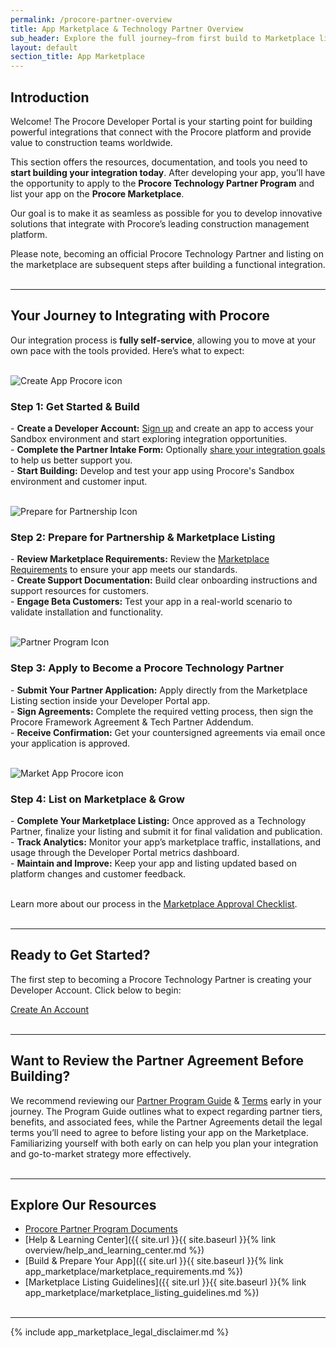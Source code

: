 ```yaml
---
permalink: /procore-partner-overview
title: App Marketplace & Technology Partner Overview
sub_header: Explore the full journey—from first build to Marketplace listing—as a Procore Technology Partner.
layout: default
section_title: App Marketplace
---
```


## Introduction
Welcome! The Procore Developer Portal is your starting point for building powerful integrations that connect with the Procore platform and provide value to construction teams worldwide.

This section offers the resources, documentation, and tools you need to **start building your integration today**. After developing your app, you’ll have the opportunity to apply to the **Procore Technology Partner Program** and list your app on the **Procore Marketplace**.

Our goal is to make it as seamless as possible for you to develop innovative solutions that integrate with Procore’s leading construction management platform.

Please note, becoming an official Procore Technology Partner and listing on the marketplace are subsequent steps after building a functional integration.
<br><br>

***
## Your Journey to Integrating with Procore
Our integration process is **fully self-service**, allowing you to move at your own pace with the tools provided. Here’s what to expect:
<br><br>
<div class="step-item">
  <div class="step-icon">
    <div class="step-icon-inner">
      <img src="{{ '/assets/guides/create-app.svg' | relative_url }}" alt="Create App Procore icon" />
    </div>
  </div>
  <div class="step-content">
    <h3 class="step-title">Step 1: Get Started & Build</h3>
    <p class="step-description">
      - <strong>Create a Developer Account:</strong> <a href="https://developers.procore.com/signup" target="_blank">Sign up</a> and create an app to access your Sandbox environment and start exploring integration opportunities.<br>
      - <strong>Complete the Partner Intake Form:</strong> Optionally <a href="https://docs.google.com/forms/d/e/1FAIpQLScpoSRWPUKRYOm2po2wyyPoUUhXfBcXsv69lZgL1lG_vBsJOA/viewform?usp=dialog" target="_blank">share your integration goals</a> to help us better support you.<br>
      - <strong>Start Building:</strong> Develop and test your app using Procore's Sandbox environment and customer input.
    </p>
  </div>
</div>
<br>
<div class="step-item">
  <div class="step-icon">
    <div class="step-icon-inner">
      <img src="{{ '/assets/guides/prepare-listing.svg' | relative_url }}" alt="Prepare for Partnership Icon" />
    </div>
  </div>
  <div class="step-content">
    <h3 class="step-title">Step 2: Prepare for Partnership & Marketplace Listing</h3>
    <p class="step-description">
      - <strong>Review Marketplace Requirements:</strong> Review the <a href="{{ site.url }}{{ site.baseurl }}{% link app_marketplace/marketplace_requirements.md %}">Marketplace Requirements</a> to ensure your app meets our standards.<br>
      - <strong>Create Support Documentation:</strong> Build clear onboarding instructions and support resources for customers.<br>
      - <strong>Engage Beta Customers:</strong> Test your app in a real-world scenario to validate installation and functionality.
    </p>
  </div>
</div>
<br>
<div class="step-item">
  <div class="step-icon">
    <div class="step-icon-inner">
      <img src="{{ '/assets/guides/partner-program.svg' | relative_url }}" alt="Partner Program Icon" />
    </div>
  </div>
  <div class="step-content">
    <h3 class="step-title">Step 3: Apply to Become a Procore Technology Partner</h3>
    <p class="step-description">
      - <strong>Submit Your Partner Application:</strong> Apply directly from the Marketplace Listing section inside your Developer Portal app.<br>
      - <strong>Sign Agreements:</strong> Complete the required vetting process, then sign the Procore Framework Agreement & Tech Partner Addendum.<br>
      - <strong>Receive Confirmation:</strong> Get your countersigned agreements via email once your application is approved.
    </p>
  </div>
</div>
<br>
<div class="step-item">
  <div class="step-icon">
    <div class="step-icon-inner">
      <img src="{{ '/assets/guides/market-app.svg' | relative_url }}" alt="Market App Procore icon" />
    </div>
  </div>
  <div class="step-content">
    <h3 class="step-title">Step 4: List on Marketplace & Grow</h3>
    <p class="step-description">
      - <strong>Complete Your Marketplace Listing:</strong> Once approved as a Technology Partner, finalize your listing and submit it for final validation and publication.<br>
      - <strong>Track Analytics:</strong> Monitor your app’s marketplace traffic, installations, and usage through the Developer Portal metrics dashboard.<br>
      - <strong>Maintain and Improve:</strong> Keep your app and listing updated based on platform changes and customer feedback.
    </p>
  </div>
</div>
<br>
Learn more about our process in the <a href="{{ site.url }}{{ site.baseurl }}{% link app_marketplace/marketplace_checklist.md %}">Marketplace Approval Checklist</a>.
<br><br>

***
## Ready to Get Started?
The first step to becoming a Procore Technology Partner is creating your Developer Account. Click below to begin:

<div class="cta-container">
  <a href="https://developers.procore.com/signup" class="create-account-button" target="_blank">
    Create An Account
  </a>
</div>
<br>

***
## Want to Review the Partner Agreement Before Building?
We recommend reviewing our <a target="_blank" href="https://downloads.ctfassets.net/8pep15rt0kef/3cqMPZK5V9dt5VM9WvL4hA/9489b69ecdf426bd957f7fdb2ce541d6/Procore_Partner_Program_Guide.pdf">Partner Program Guide</a> & <a target="_blank" href="https://assets.ctfassets.net/8pep15rt0kef/3p5N8hUCPqxO2d7qIfym0B/05f433ed5d2d4a99d1a1eea8364c6895/partner-framework-agreement.pdf">Terms</a> early in your journey. The Program Guide outlines what to expect regarding partner tiers, benefits, and associated fees, while the Partner Agreements detail the legal terms you’ll need to agree to before listing your app on the Marketplace. Familiarizing yourself with both early on can help you plan your integration and go-to-market strategy more effectively.
<br><br>

***
## Explore Our Resources <!-- UPDATE WHICH LINKS ARE AVAILABLE FOR NEXT STEPS -->
- <a target="_blank" href="https://www.procore.com/partners/documents">Procore Partner Program Documents</a>
- [Help & Learning Center]({{ site.url }}{{ site.baseurl }}{% link overview/help_and_learning_center.md %})
- [Build & Prepare Your App]({{ site.url }}{{ site.baseurl }}{% link app_marketplace/marketplace_requirements.md %})
- [Marketplace Listing Guidelines]({{ site.url }}{{ site.baseurl }}{% link app_marketplace/marketplace_listing_guidelines.md %})
<br><br>

***
{% include app_marketplace_legal_disclaimer.md %}